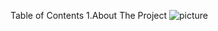 Table of Contents
  1.About The Project
![picture](https://github.com/user-attachments/assets/ba2d4111-4127-4e52-bbc0-e9c291fb9554)

